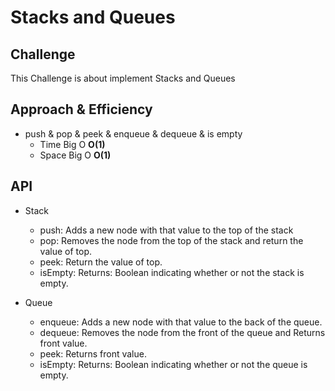 # Stacks and Queues

## Challenge
This Challenge is about implement Stacks and  Queues


## Approach & Efficiency

 * push & pop & peek & enqueue & dequeue & is empty
     * Time Big O **O(1)**
     * Space Big O **O(1)**

## API

* Stack

   * push: Adds a new node with that value to the top of the stack 
   * pop: Removes the node from the top of the stack and return the value of top.
   * peek: Return the value of top.
   * isEmpty: Returns: Boolean indicating whether or not the stack is empty.

* Queue   

  * enqueue: Adds a new node with that value to the back of the queue.
  * dequeue: Removes the node from the front of the queue and Returns front value.
  * peek: Returns front value.
  * isEmpty: Returns: Boolean indicating whether or not the queue is empty.